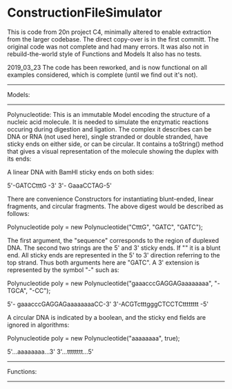 # ConstructionFileSimulator

This is code from 20n project C4, minimally altered to enable extraction from the larger codebase.  The direct copy-over is in the first committ.  The original code was not complete and had many errors.  It was also not in rebuild-the-world style of Functions and Models
It also has no tests.

2019_03_23
The code has been reworked, and is now functional on all examples considered, which is complete (until we find out it's not).

*******
Models:
*******

Polynucleotide:  This is an immutable Model encoding the structure of a nucleic acid molecule. It is needed to simulate the enzymatic reactions occuring during digestion and ligation. The complex it describes can be DNA or RNA (not used here), single stranded or double stranded, have sticky ends on either side, or can be circular. It contains a toString() method that gives a visual representation of the molecule showing the duplex with its ends:

A linear DNA with BamHI sticky ends on both sides:

5'-GATCCtttG    -3'
3'-    GaaaCCTAG-5'

There are convenience Constructors for instantiating blunt-ended, linear fragments, and circular fragments.  The above digest would be described as follows:

Polynucleotide poly = new Polynucleotide("CtttG", "GATC", "GATC");

The first argument, the "sequence" corresponds to the region of duplexed DNA. The second two strings are the 5' and 3' sticky ends.  If "" it is a blunt end.  All sticky ends are represented in the 5' to 3' direction referring to the top strand.  Thus both arguments here are "GATC".  A 3' extension is represented by the symbol "-" such as:


Polynucleotide poly = new Polynucleotide("gaaacccGAGGAGaaaaaaaa", "-TGCA", "-CC");

5'-    gaaacccGAGGAGaaaaaaaaCC-3'
3'-ACGTctttgggCTCCTCtttttttt  -5'

A circular DNA is indicated by a boolean, and the sticky end fields are ignored in algorithms:

Polynucleotide poly = new Polynucleotide("aaaaaaaa", true);

5'...aaaaaaaa...3'
3'...tttttttt...5'

*******
Functions:
*******
